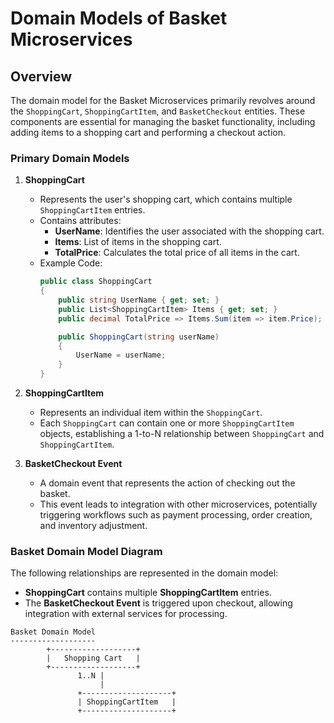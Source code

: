 # Domain Models of Basket Microservices

## Overview

The domain model for the Basket Microservices primarily revolves around the `ShoppingCart`, `ShoppingCartItem`, and `BasketCheckout` entities. These components are essential for managing the basket functionality, including adding items to a shopping cart and performing a checkout action.

### Primary Domain Models

1. **ShoppingCart**
    - Represents the user's shopping cart, which contains multiple `ShoppingCartItem` entries.
    - Contains attributes:
      - **UserName**: Identifies the user associated with the shopping cart.
      - **Items**: List of items in the shopping cart.
      - **TotalPrice**: Calculates the total price of all items in the cart.
    - Example Code:
      ```csharp
      public class ShoppingCart
      {
          public string UserName { get; set; }
          public List<ShoppingCartItem> Items { get; set; }
          public decimal TotalPrice => Items.Sum(item => item.Price);

          public ShoppingCart(string userName)
          {
              UserName = userName;
          }
      }
      ```

2. **ShoppingCartItem**
    - Represents an individual item within the `ShoppingCart`.
    - Each `ShoppingCart` can contain one or more `ShoppingCartItem` objects, establishing a 1-to-N relationship between `ShoppingCart` and `ShoppingCartItem`.

3. **BasketCheckout Event**
    - A domain event that represents the action of checking out the basket.
    - This event leads to integration with other microservices, potentially triggering workflows such as payment processing, order creation, and inventory adjustment.

### Basket Domain Model Diagram

The following relationships are represented in the domain model:
- **ShoppingCart** contains multiple **ShoppingCartItem** entries.
- The **BasketCheckout Event** is triggered upon checkout, allowing integration with external services for processing.

```plaintext
Basket Domain Model
-------------------
        +-------------------+
        |   Shopping Cart   |
        +-------------------+
               1..N |
                    |
               +--------------------+
               | ShoppingCartItem   |
               +--------------------+